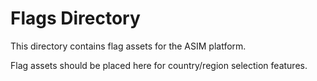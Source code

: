 # Flags Directory

This directory contains flag assets for the ASIM platform.

Flag assets should be placed here for country/region selection features.
